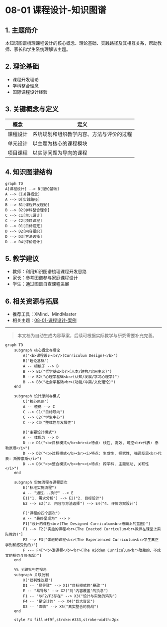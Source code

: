 # 08-01 课程设计-知识图谱

## 1. 主题简介

本知识图谱梳理课程设计的核心概念、理论基础、实践路径及其相互关系，帮助教师、家长和学生系统理解该主题。

## 2. 理论基础

- 课程开发理论
- 学科整合理念
- 国际课程设计经验

## 3. 关键概念与定义

| 概念 | 定义 |
|------|------|
| 课程设计 | 系统规划和组织教学内容、方法与评价的过程 |
| 单元设计 | 以主题为核心的课程模块 |
| 项目课程 | 以实际问题为导向的课程 |

## 4. 知识图谱结构

```mermaid
graph TD
A[课程设计] --> B[理论基础]
A --> C[关键概念]
A --> D[实践路径]
B --> B1[课程开发理论]
B --> B2[学科整合理念]
C --> C1[单元设计]
C --> C2[项目课程]
D --> D1[目标设定]
D --> D2[内容组织]
D --> D3[方法选择]
D --> D4[评价设计]
```

## 5. 教学建议

- 教师：利用知识图谱梳理课程开发思路
- 家长：参考图谱参与家庭课程设计
- 学生：通过图谱自查课程进展

## 6. 相关资源与拓展

- 推荐工具：XMind、MindMaster
- 相关主题：[08-01-课程设计-案例](./08-01-课程设计-案例.md)

---

> 本文档为自动生成内容草案，后续可根据实际教学与研究需要补充完善。

```mermaid
graph TD
    subgraph 核心概念与理论
        A("<b>课程设计<br/>(Curriculum Design)</b>")
        B("理论基础")
        A -- 植根于 --> B
        B --> B1("哲学基础<br>(人本/建构/实用主义)")
        B --> B2("心理学基础<br>(认知/发展/学习心理学)")
        B --> B3("社会学基础<br>(功能/冲突/文化理论)")
    end

    subgraph 设计原则与模式
        C("核心原则")
        A -- 遵循 --> C
        C --> C1("目标导向")
        C --> C2("学生中心")
        C --> C3("整体性与发展性")

        D("主要设计模式")
        A -- 体现为 --> D
        D --> D1("<b>目标模式</b><br><i>特点: 线性, 高效, 可控<br>代表: 泰勒原理</i>")
        D --> D2("<b>过程模式</b><br><i>特点: 生成性, 探究性, 强调反思<br>代表: 斯滕豪斯</i>")
        D --> D3("<b>整合模式</b><br><i>特点: 跨学科, 主题驱动, 关联性</i>")
    end

    subgraph 实施流程与课程层次
        E("标准实施流程")
        A -- "通过...执行" --> E
        E1("1. 需求分析") --> E2("2. 目标设计")
        E2 --> E3("3. 内容与方法选择") --> E4("4. 评价方案设计")

        F("课程的四个层次")
        A -- "最终呈现为" --> F
        F1["设计的课程<br>(The Designed Curriculum<br>纸面上的蓝图)"]
        F1 --> F2["实施的课程<br>(The Enacted Curriculum<br>教师在课堂上实际教的)"]
        F2 --> F3["体验的课程<br>(The Experienced Curriculum<br>学生真正学到和感受到的)"]
        F --- F4["<b>潜课程</b><br>(The Hidden Curriculum<br>隐藏的、不成文的规范与价值观)"]
    end

    %% 关联批判性视角
    subgraph 关联批判
        X("批判性议题")
        D1 -- "易导致" --> X1("目标模式的'暴政'")
        E -- "易导致" --> X2("对'内容覆盖'的执念")
        F1 -- "与F2/F3存在" --> X3("设计与实施的鸿沟")
        F4 -- "是设计的" --> X4("巨大盲区")
        D3 -- "面临" --> X5("真实整合的挑战")
    end

    style F4 fill:#f9f,stroke:#333,stroke-width:2px
```
